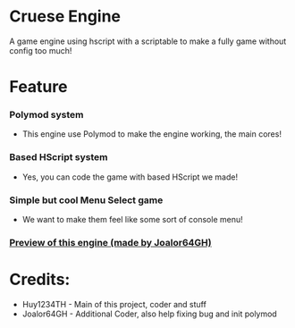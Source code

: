 # Cruese Engine
A game engine using hscript with a scriptable to make a fully game without config too much!

# Feature
### Polymod system
- This engine use Polymod to make the engine working, the main cores!
### Based HScript system
- Yes, you can code the game with based HScript we made!
### Simple but cool Menu Select game
- We want to make them feel like some sort of console menu!

### [Preview of this engine (made by Joalor64GH)](https://www.youtube.com/watch?v=PVLMGLD0sw0)

# Credits:
* Huy1234TH - Main of this project, coder and stuff
* Joalor64GH - Additional Coder, also help fixing bug and init polymod
